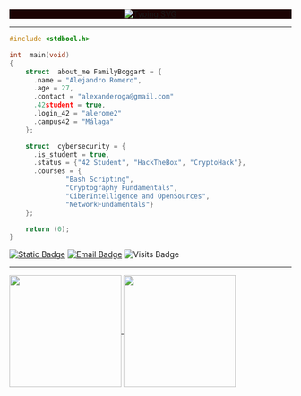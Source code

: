 <div align="center" style="background-color: #1C0303;">
    <a href="https://git.io/typing-svg">
        <img src="https://readme-typing-svg.herokuapp.com?font=Doto&duration=3000&color=31F707&background=1C0303&center=true&vCenter=true&multiline=true&repeat=false&width=435&lines=Hi%2C+I'm+Family+Boggart" alt="Typing SVG" />
    </a>
</div>

***
<!--
**FamilyBoggart/FamilyBoggart** is a ✨ _special_ ✨ repository because its `README.md` (this file) appears on your GitHub profile.
<!-- About me code snippet in C-->
```c
#include <stdbool.h>

int  main(void)
{
    struct  about_me FamilyBoggart = {
      .name = "Alejandro Romero",
      .age = 27,
      .contact = "alexanderoga@gmail.com"
      .42student = true,
      .login_42 = "alerome2"
      .campus42 = "Málaga"
    };

    struct  cybersecurity = {
      .is_student = true,
      .status = {"42 Student", "HackTheBox", "CryptoHack"},
      .courses = {
              "Bash Scripting",
              "Cryptography Fundamentals",
              "CiberIntelligence and OpenSources",
              "NetworkFundamentals"}
    };

    return (0);
}
```

[![Static Badge](https://img.shields.io/badge/Linkedin-%2350A7E0?style=flat&logo=linkedin)](https://www.linkedin.com/in/familyboggart/) [![Email Badge](https://img.shields.io/badge/Gmail-%2372ec?style=flat&logo=Gmail&logoColor=%de0a0a)](mailto:alexanderoga@gmail.com?subject=Test) ![Visits Badge](https://komarev.com/ghpvc/?username=FamilyBoggart&color=2350A7&abbreviated=true)
***
<p></p>
<a href="https://github.com/anuraghazra/github-readme-stats">
  <img height=200 align="center" src="https://github-readme-stats.vercel.app/api?username=FamilyBoggart&theme=gotham" />
</a>
<a href="https://github.com/anuraghazra/convoychat">
  <img height=200 align="center" src="https://github-readme-stats.vercel.app/api/top-langs?username=FamilyBoggart&theme=gotham&layout=compact&langs_count=8&card_width=200" />
</a>
